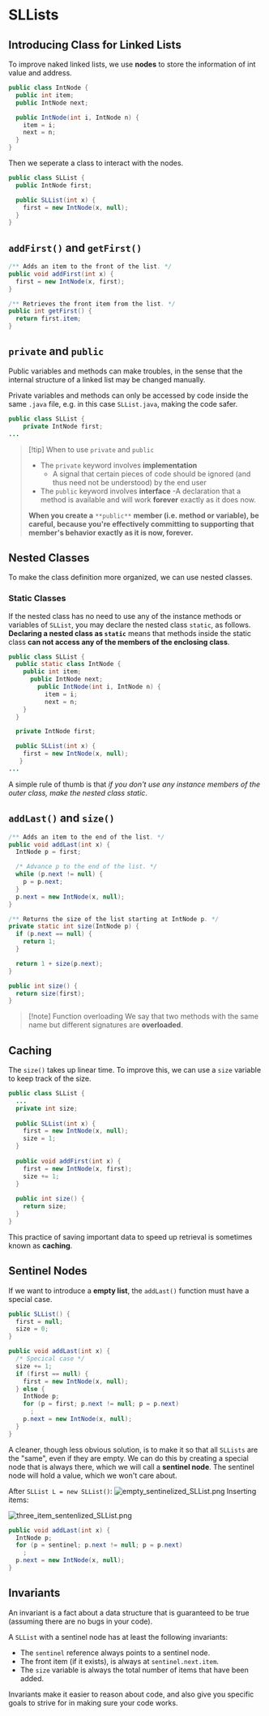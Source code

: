 SLLists
===
## Introducing Class for Linked Lists
To improve naked linked lists, we use **nodes** to store the information of int value and address.

```java
public class IntNode {
  public int item;
  public IntNode next;

  public IntNode(int i, IntNode n) {
    item = i;
    next = n;
  }
}
```

Then we seperate a class to interact with the nodes.
```java
public class SLList {
  public IntNode first;

  public SLList(int x) {
    first = new IntNode(x, null);
  }
}
```

## `addFirst()` and `getFirst()`
```java
/** Adds an item to the front of the list. */
public void addFirst(int x) {
  first = new IntNode(x, first);
}
```

```java
/** Retrieves the front item from the list. */
public int getFirst() {
  return first.item;
}
```

## `private` and `public`
Public variables and methods can make troubles, in the sense that the internal structure of a linked list may be changed manually.

Private variables and methods can only be accessed by code inside the same `.java` file, e.g. in this case `SLList.java`, making the code safer.

```java
public class SLList {
    private IntNode first;
...
```

> [!tip] When to use `private` and `public`
> - The `private` keyword involves **implementation**
> 	- A signal that certain pieces of code should be ignored (and thus need not be understood) by the end user
> - The `public` keyword involves **interface**
> 	-A declaration that a method is available and will work **forever** exactly as it does now.
> 
> **When you create a** `**public**` **member (i.e. method or variable), be careful, because you're effectively committing to supporting that member's behavior exactly as it is now, forever.**



## Nested Classes
To make the class definition more organized, we can use nested classes.

### Static Classes
If the nested class has no need to use any of the instance methods or variables of `SLList`, you may declare the nested class `static`, as follows.
**Declaring a nested class as `static`** means that methods inside the static class **can not access any of the members of the enclosing class**.
```java
public class SLList {
  public static class IntNode {
    public int item;
      public IntNode next;
        public IntNode(int i, IntNode n) {
          item = i;
          next = n;
    }
  }

  private IntNode first; 

  public SLList(int x) {
    first = new IntNode(x, null);
   } 
...
```

A simple rule of thumb is that _if you don't use any instance members of the outer class, make the nested class static_.

## `addLast()` and `size()`
```java
/** Adds an item to the end of the list. */
public void addLast(int x) {
  IntNode p = first;

  /* Advance p to the end of the list. */
  while (p.next != null) {
    p = p.next;
  }
  p.next = new IntNode(x, null);
}
```

```java
/** Returns the size of the list starting at IntNode p. */
private static int size(IntNode p) {
  if (p.next == null) {
    return 1;
  }

  return 1 + size(p.next);
}

public int size() {
  return size(first);
}
```

> [!note] Function overloading
> We say that two methods with the same name but different signatures are **overloaded**.
## Caching
The `size()` takes up linear time. To improve this, we can use a  `size` variable to keep track of the size.

```java
public class SLList {
  ...
  private int size;
  
  public SLList(int x) {
    first = new IntNode(x, null);
    size = 1;
  }
  
  public void addFirst(int x) {
    first = new IntNode(x, first);
    size += 1;
  }
  
  public int size() {
    return size;
  }
}
```

This practice of saving important data to speed up retrieval is sometimes known as **caching**.

## Sentinel Nodes
If we want to introduce a **empty list**, the `addLast()` function must have a special case.
```java
public SLList() {
  first = null;
  size = 0;
}

public void addLast(int x) {
  /* Specical case */
  size += 1;
  if (first == null) {
    first = new IntNode(x, null);
  } else {
    IntNode p;
    for (p = first; p.next != null; p = p.next)
      ;
    p.next = new IntNode(x, null);
  }
}
```
A cleaner, though less obvious solution, is to make it so that all `SLLists` are the "same", even if they are empty. We can do this by creating a special node that is always there, which we will call a **sentinel node**. The sentinel node will hold a value, which we won't care about.

After `SLList L = new SLList()`:
![empty_sentinelized_SLList.png](https://cs61b-2.gitbook.io/~gitbook/image?url=https%3A%2F%2Fjoshhug.gitbooks.io%2Fhug61b%2Fcontent%2Fchap2%2Ffig22%2Fempty_sentinelized_SLList.png&width=768&dpr=2&quality=100&sign=4885616d2c3764b400dae1bcaf26037ef9dd8ccbff19a7982be783aa7f10a010)
Inserting items:

![three_item_sentenlized_SLList.png](https://cs61b-2.gitbook.io/~gitbook/image?url=https%3A%2F%2Fjoshhug.gitbooks.io%2Fhug61b%2Fcontent%2Fchap2%2Ffig22%2Fthree_item_sentenlized_SLList.png&width=768&dpr=2&quality=100&sign=697d397150573c5c45153d1e14ce78ae5bab9e10dabff077905f630d88cebc96)

```java
public void addLast(int x) {
  IntNode p;
  for (p = sentinel; p.next != null; p = p.next)
    ;
  p.next = new IntNode(x, null);
}
```

## Invariants
An invariant is a fact about a data structure that is guaranteed to be true (assuming there are no bugs in your code).

A `SLList` with a sentinel node has at least the following invariants:
- The `sentinel` reference always points to a sentinel node.
- The front item (if it exists), is always at `sentinel.next.item`.
- The `size` variable is always the total number of items that have been added.

Invariants make it easier to reason about code, and also give you specific goals to strive for in making sure your code works.